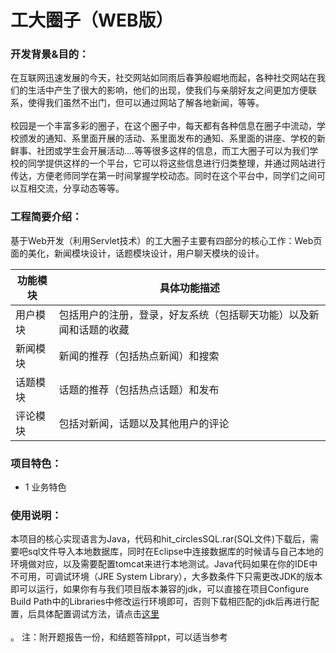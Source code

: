 # 工大圈子（WEB版）

### 开发背景&目的：

在互联网迅速发展的今天，社交网站如同雨后春笋般崛地而起，各种社交网站在我们的生活中产生了很大的影响，他们的出现，使我们与亲朋好友之间更加方便联系，使得我们虽然不出门，但可以通过网站了解各地新闻，等等。<br><br>
校园是一个丰富多彩的圈子，在这个圈子中，每天都有各种信息在圈子中流动，学校颁发的通知、系里面开展的活动、系里面发布的通知、系里面的讲座、学校的新鲜事、社团或学生会开展活动....等等很多这样的信息，而工大圈子可以为我们学校的同学提供这样的一个平台，它可以将这些信息进行归类整理，并通过网站进行传达，方便老师同学在第一时间掌握学校动态。同时在这个平台中，同学们之间可以互相交流，分享动态等等。


### 工程简要介绍：

基于Web开发（利用Servlet技术）的工大圈子主要有四部分的核心工作：Web页面的美化，新闻模块设计，话题模块设计，用户聊天模块的设计。<br>

功能模块|具体功能描述
---|---
用户模块|包括用户的注册，登录，好友系统（包括聊天功能）以及新闻和话题的收藏
新闻模块|新闻的推荐（包括热点新闻）和搜索
话题模块|话题的推荐（包括热点话题）和发布
评论模块|包括对新闻，话题以及其他用户的评论

### 项目特色：
* 1 业务特色<br>


### 使用说明：
本项目的核心实现语言为Java，代码和hit_circlesSQL.rar(SQL文件)下载后，需要吧sql文件导入本地数据库，同时在Eclipse中连接数据库的时候请与自己本地的环境做对应，以及需要配置tomcat来进行本地测试。Java代码如果在你的IDE中不可用，可调试环境（JRE System Library），大多数条件下只需更改JDK的版本即可以运行，如果你有与我们项目版本兼容的jdk，可以直接在项目Configure Build Path中的Libraries中修改运行环境即可，否则下载相匹配的jdk后再进行配置，后具体配置调试方法，请点击[这里](https://jingyan.baidu.com/article/6dad5075122d05a123e36ed4.html)<br><br>。
注：附开题报告一份，和结题答辩ppt，可以适当参考


